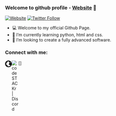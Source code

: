 ### Welcome to github profile - [Website][website] 👋 

[![Website](https://img.shields.io/website?label=MAX2K.ml&style=for-the-badge&url=https://andreazz.ml)](https://andreazz.ml)
[![Twitter Follow](https://img.shields.io/twitter/follow/Max2K?color=1DA1F2&logo=twitter&style=for-the-badge)](https://twitter.com/)

- 💻 Welcome to my official Github Page.
- 📸 I’m currently learning python, html and css.
- 💼 I’m looking to create a fully advanced software.

### Connect with me:

[<img align="left" alt="codeSTACKr.com" width="22px" src="https://raw.githubusercontent.com/iconic/open-iconic/master/svg/globe.svg" />][website]
[<img align="left" alt="codeSTACKr | Discord" width="22px" src="https://cdn.jsdelivr.net/npm/simple-icons@v3/icons/discord.svg" />]


<br />


</details>

[website]: https://Andreazz.ml


